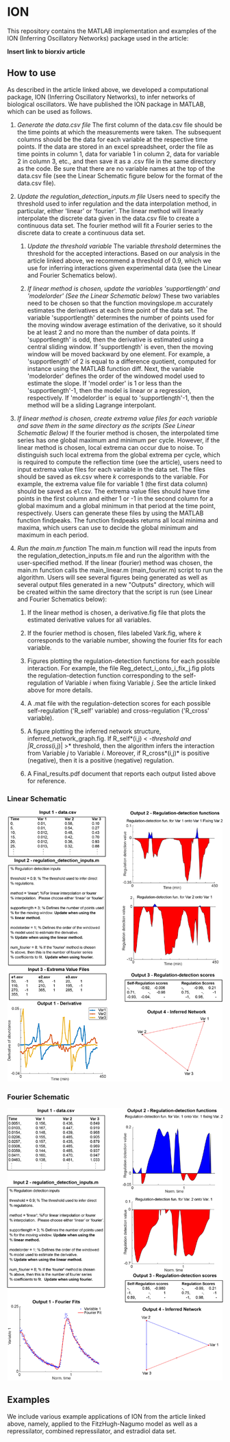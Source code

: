 # ION

This repository contains the MATLAB implementation and examples of the ION (Inferring Oscillatory Networks) package used in the article: 

**Insert link to biorxiv article**

## How to use

As described in the article linked above, we developed a computational package, ION (Inferring Oscillatory Networks), to infer networks of biological oscillators.  We have published the ION package in MATLAB, which can be used as follows.  

1. *Generate the data.csv file* The first column of the data.csv file should be the time points at which the measurements were taken.  The subsequent columns should be the data for each variable at the respective time points.  If the data are stored in an excel spreadsheet, order the file as time points in column 1, data for variable 1 in column 2, data for variable 2 in column 3, etc., and then save it as a .csv file in the same directory as the code.  Be sure that there are no variable names at the top of the data.csv file (see the Linear Schematic figure below for the format of the data.csv file).

2. *Update the regulation_detection_inputs.m file*  Users need to specify the threshold used to infer regulation and the data interpolation method, in particular, either 'linear' or 'fourier'.  The linear method will linearly interpolate the discrete data given in the data.csv file to create a continuous data set.  The fourier method will fit a Fourier series to the discrete data to create a continuous data set. 
  
    1. *Update the threshold variable* The variable *threshold* determines the threshold for the accepted interactions. Based on our analysis in the article linked above, we recommend a threshold of 0.9, which we use for inferring interactions given experimental data (see the Linear and Fourier Schematics below).
      
    2. *If linear method is chosen, update the variables 'supportlength' and 'modelorder' (See the Linear Schematic below)* These two variables need to be chosen so that the function movingslope.m accurately estimates the derivatives at each time point of the data set.  The variable 'supportlength' determines the number of points used for the moving window average estimation of the derivative, so it should be at least 2 and no more than the number of data points.  If 'supportlength' is odd, then the derivative is estimated using a central sliding window.  If 'supportlength' is even, then the moving window will be moved backward by one element.  For example, a 'supportlength' of 2 is equal to a difference quotient, computed for instance using the MATLAB function diff.  Next, the variable 'modelorder' defines the order of the windowed model used to estimate the slope. If 'model order' is 1 or less than the 'supportlength'-1, then the model is linear or a regression, respectively.  If 'modelorder' is equal to 'supportlength'-1, then the method will be a sliding Lagrange interpolant.
      
3. *If linear method is chosen, create extrema value files for each variable and save them in the same directory as the scripts (See Linear Schematic Below)* If the fourier method is chosen, the interpolated time series has one global maximum and minimum per cycle. However, if the linear method is chosen, local extrema can occur due to noise. To distinguish such local extrema from the global extrema per cycle, which is required to compute the reflection time (see the article), users need to input extrema value files for each variable in the data set.  The files should be saved as e*k*.csv where *k* corresponds to the variable.  For example, the extrema value file for variable 1 (the first data column) should be saved as e1.csv.  The extrema value files should have time points in the first column and either 1 or -1 in the second column for a global maximum and a global minimum in that period at the time point, respectively.  Users can generate these files by using the MATLAB function findpeaks.  The function findpeaks returns all local minima and maxima, which users can use to decide the global minimum and maximum in each period.

4. *Run the main.m function* The main.m function will read the inputs from the regulation_detection_inputs.m file and run the algorithm with the user-specified method.  If the linear (fourier) method was chosen, the main.m function calls the main_linear.m (main_fourier.m) script to run the algorithm.  Users will see several figures being generated as well as several output files generated in a new "Outputs" directory, which will be created within the same directory that the script is run (see Linear and Fourier Schematics below):

    1. If the linear method is chosen, a derivative.fig file that plots the estimated derivative values for all variables.
      
    2. If the fourier method is chosen, files labeled Var*k*.fig, where *k* corresponds to the variable number, showing the fourier fits for each variable.  
      
    3. Figures plotting the regulation-detection functions for each possible interaction.  For example, the file Reg_detect_i_onto_i_fix_j.fig plots the regulation-detection function corresponding to the self-regulation of Variable *i* when fixing Variable *j*.  See the article linked above for more details. 
      
    4. A .mat file with the regulation-detection scores for each possible self-regulation ('R\_self' variable) and cross-regulation ('R\_cross' variable).
      
    5. A figure plotting the inferred network structure, inferred_network_graph.fig.  If R_self*(i,j) < *-threshold and |R_cross*(i,j)| >* threshold, then the algorithm infers the interaction from Variable *j* to Variable *i*.  Moreover, if R_cross*(i,j)* is positive (negative), then it is a positive (negative) regulation.
      
    6. A Final_results.pdf document that reports each output listed above for reference.
    
### Linear Schematic
![](alg_schematic_linear.jpg)

### Fourier Schematic
![](alg_schematic_fourier.jpg)

## Examples

We include various example applications of ION from the article linked above, namely, applied to the FitzHugh-Nagumo model as well as a repressilator, combined repressilator, and estradiol data set.
